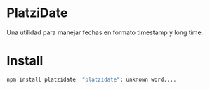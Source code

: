 # PlatziDate

Una utilidad para manejar fechas en formato timestamp y long time.

# Install

```bash
npm install platzidate  "platzidate": unknown word....


